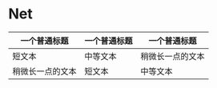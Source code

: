 # Net

| 一个普通标题 | 一个普通标题 | 一个普通标题 |
| ------ | ------ | ------ |
| 短文本 | 中等文本 | 稍微长一点的文本 |
| 稍微长一点的文本 | 短文本 | 中等文本 |
